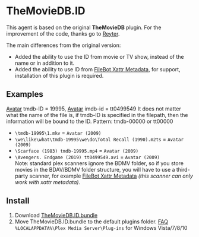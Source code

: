 # TheMovieDB.ID
This agent is based on the original **TheMovieDB** plugin. For the improvement of the code, thanks go to [Reyter](https://github.com/ReyterAK).

The main differences from the original version:
- Added the ability to use the ID from movie or TV show, instead of the name or in addition to it.
- Added the ability to use ID from [FileBot Xattr Metadata](https://github.com/filebot/plex-agents), for support, installation of this plugin is required.

## Examples
[Avatar](https://www.themoviedb.org/movie/19995-avatar) tmdb-ID = 19995, [Avatar](https://www.imdb.com/title/tt0499549/) imdb-id = tt0499549
It does not matter what the name of the file is, if tmdb-ID is specified in the filepath, then the information will be bound to the ID.
Pattern: tmdb-00000 or tt00000

* `\tmdb-19995\1.mkv` = `Avatar (2009)`                                   
* `\we\like\what\tmdb-19995\we\do\Total Recall (1990).m2ts` = `Avatar (2009)`
* `\Scarface (1983) tmdb-19995.mp4` = `Avatar (2009)`                     
* `\Avengers. Endgame (2019) tt0499549.avi` = `Avatar (2009)`       
Note: standard plex scanners ignore the BDMV folder, so if you store movies in the BDAV/BDMV folder structure, you will have to use a third-party scanner, for example [FileBot Xattr Metadata](https://github.com/filebot/plex-agents) *(this scanner can only work with xattr metadata)*.

## Install
1. Download [TheMovieDB.ID.bundle](https://github.com/IIeTp/TheMovieDB.ID.bundle/archive/master.zip)
2. Move TheMovieDB.ID.bundle to the default plugins folder. [FAQ](https://support.plex.tv/articles/202915258-where-is-the-plex-media-server-data-directory-located/)            
   `%LOCALAPPDATA%\Plex Media Server\Plug-ins` for Windows Vista/7/8/10
   
